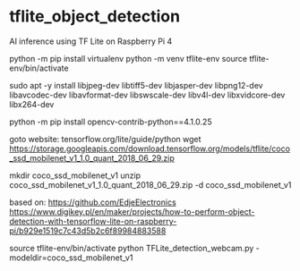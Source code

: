 # tflite_object_detection
AI inference using TF Lite on Raspberry Pi 4

python -m pip install virtualenv
python -m venv tflite-env
source tflite-env/bin/activate


sudo apt -y install libjpeg-dev libtiff5-dev libjasper-dev libpng12-dev libavcodec-dev libavformat-dev libswscale-dev libv4l-dev libxvidcore-dev libx264-dev

python -m pip install opencv-contrib-python==4.1.0.25

goto website: tensorflow.org/lite/guide/python
wget https://storage.googleapis.com/download.tensorflow.org/models/tflite/coco_ssd_mobilenet_v1_1.0_quant_2018_06_29.zip

mkdir coco_ssd_mobilenet_v1
unzip coco_ssd_mobilenet_v1_1.0_quant_2018_06_29.zip -d coco_ssd_mobilenet_v1

based on: 
https://github.com/EdjeElectronics
https://www.digikey.pl/en/maker/projects/how-to-perform-object-detection-with-tensorflow-lite-on-raspberry-pi/b929e1519c7c43d5b2c6f89984883588

source tflite-env/bin/activate
python TFLite_detection_webcam.py -modeldir=coco_ssd_mobilenet_v1

